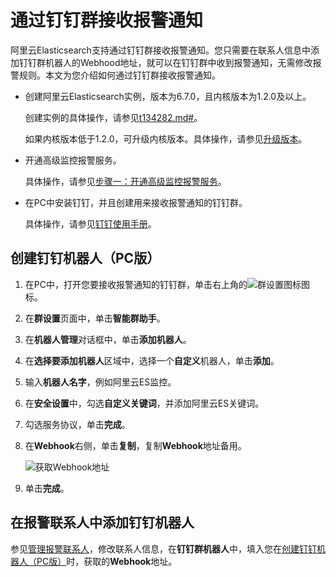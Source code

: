 # 通过钉钉群接收报警通知

阿里云Elasticsearch支持通过钉钉群接收报警通知。您只需要在联系人信息中添加钉钉群机器人的Webhood地址，就可以在钉钉群中收到报警通知，无需修改报警规则。本文为您介绍如何通过钉钉群接收报警通知。

-   创建阿里云Elasticsearch实例，版本为6.7.0，且内核版本为1.2.0及以上。

    创建实例的具体操作，请参见[t134282.md\#](/cn.zh-CN/Elasticsearch/实例管理/创建阿里云Elasticsearch实例.md)。

    如果内核版本低于1.2.0，可升级内核版本。具体操作，请参见[升级版本](/cn.zh-CN/Elasticsearch/版本升级/升级版本.md)。

-   开通高级监控报警服务。

    具体操作，请参见[步骤一：开通高级监控报警服务](/cn.zh-CN/高级监控报警/快速开始.md)。

-   在PC中安装钉钉，并且创建用来接收报警通知的钉钉群。

    具体操作，请参见[钉钉使用手册](https://nh.dingtalk.com/?spm=a213l2.13146415.4929779444.61.76395e80HRwfgn&source=1001&lwfrom=2017120202091367000000111&acm=lb-zebra-518491-8332443.1003.4.7871557&scm=1003.4.lb-zebra-518491-8332443.OTHER_15885597000573_7871557)。


## 创建钉钉机器人（PC版）

1.  在PC中，打开您要接收报警通知的钉钉群，单击右上角的![群设置图标](https://static-aliyun-doc.oss-accelerate.aliyuncs.com/assets/img/zh-CN/9361915161/p246555.png)图标。

2.  在**群设置**页面中，单击**智能群助手**。

3.  在**机器人管理**对话框中，单击**添加机器人**。

4.  在**选择要添加机器人**区域中，选择一个**自定义**机器人，单击**添加**。

5.  输入**机器人名字**，例如阿里云ES监控。

6.  在**安全设置**中，勾选**自定义关键词**，并添加阿里云ES关键词。

7.  勾选服务协议，单击**完成**。

8.  在**Webhook**右侧，单击**复制**，复制**Webhook**地址备用。

    ![获取Webhook地址](https://static-aliyun-doc.oss-accelerate.aliyuncs.com/assets/img/zh-CN/5535025161/p246644.png)

9.  单击**完成**。


## 在报警联系人中添加钉钉机器人

参见[管理报警联系人](/cn.zh-CN/高级监控报警/报警联系人/管理报警联系人.md)，修改联系人信息，在**钉钉群机器人**中，填入您在[创建钉钉机器人（PC版）](#section_tt6_ims_5hl)时，获取的**Webhook**地址。

